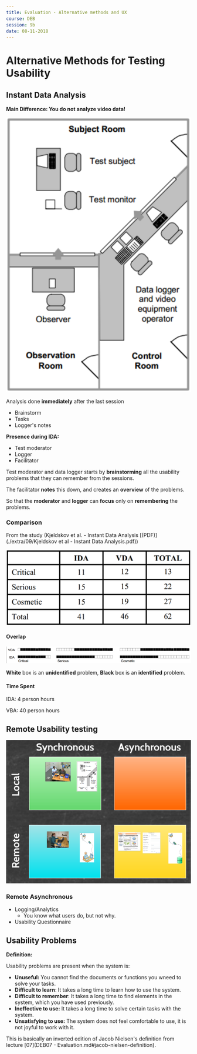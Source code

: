 ```yaml
---
title: Evaluation - Alternative methods and UX
course: DEB
session: 9b
date: 08-11-2018
---
```


# Alternative Methods for Testing Usability

## Instant Data Analysis

**Main Difference: You do not analyze video data!**

![1547652815624](images/1547652815624.png)



Analysis done **immediately** after the last session

* Brainstorm
* Tasks
* Logger's notes



**Presence during IDA:**

* Test moderator
* Logger
* Facilitator



Test moderator and data logger starts by **brainstorming** all the usability problems that they can remember from the sessions.

The facilitator **notes** this down, and creates an **overview** of the problems. 

So that the **moderator** and **logger** can **focus** only on **remembering** the problems.

### Comparison

From the study (Kjeldskov et al. - Instant Data Analysis [(PDF)](./extra/09/Kjeldskov et al - Instant Data Analysis.pdf))

![1547653201536](images/1547653201536.png)

#### Overlap

![1547653258173](images/1547653258173.png)

**White** box is an **unidentified** problem, **Black** box is an **identified** problem. 

#### Time Spent

IDA:		4 person hours

VBA:	40 person hours



## Remote Usability testing

 ![1547653533260](images/1547653533260.png)



### Remote Asynchronous

* Logging/Analytics
  * You know what users do, but not why.
* Usability Questionnaire



## Usability Problems

**Definition:**

Usability problems are present when the system is:

* **Unuseful:** You cannot find the documents or functions you wneed to solve your tasks.
* **Difficult to learn**: It takes a long time to learn how to use the system.
* **Difficult to remember**: It takes a long time to find elements in the system, which you have used previously.
* **Ineffective to use:** It takes a long time to solve certain tasks with the system.
* **Unsatisfying to use:** The system does not feel comfortable to use, it is not joyful to work with it.

This is basically an inverted edition of Jacob Nielsen's definition from lecture [07](DEB07 - Evaluation.md#jacob-nielsen-definition).